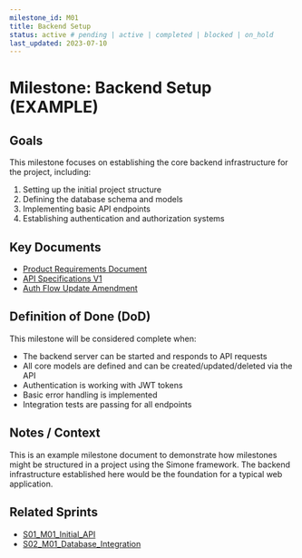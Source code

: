 ```yaml
---
milestone_id: M01
title: Backend Setup
status: active # pending | active | completed | blocked | on_hold
last_updated: 2023-07-10
---
```


# Milestone: Backend Setup (EXAMPLE)

## Goals
This milestone focuses on establishing the core backend infrastructure for the project, including:

1. Setting up the initial project structure
2. Defining the database schema and models
3. Implementing basic API endpoints
4. Establishing authentication and authorization systems

## Key Documents
- [Product Requirements Document](./PRD_Backend_Setup.md)
- [API Specifications V1](./SPECS_API_V1.md)
- [Auth Flow Update Amendment](./PRD_AMEND_01_Auth_Flow_Update.md)

## Definition of Done (DoD)
This milestone will be considered complete when:

- The backend server can be started and responds to API requests
- All core models are defined and can be created/updated/deleted via the API
- Authentication is working with JWT tokens
- Basic error handling is implemented
- Integration tests are passing for all endpoints

## Notes / Context
This is an example milestone document to demonstrate how milestones might be structured in a project using the Simone framework. The backend infrastructure established here would be the foundation for a typical web application.

## Related Sprints

- [S01_M01_Initial_API](../../03_SPRINTS/S01_M01_Initial_API/S01_sprint_meta.md)
- [S02_M01_Database_Integration](../../03_SPRINTS/S02_M01_Database_Integration/S02_sprint_meta.md)
